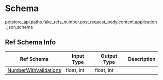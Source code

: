 # Schema
petstore_api.paths.fake_refs_number.post.request_body.content.application_json.schema

## Ref Schema Info
Ref Schema | Input Type | Output Type | Description
---------- | ---------- | ----------- | ------------
[NumberWithValidations](number_with_validations.md) | float, int | float, int |
